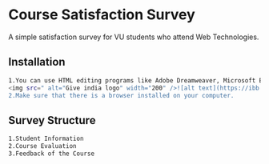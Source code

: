 # Course Satisfaction Survey
A simple satisfaction survey for VU students who attend Web Technologies.
## Installation
```bash
1.You can use HTML editing programs like Adobe Dreamweaver, Microsoft Expression Web, and Visual Studio Code.
<img src=" alt="Give india logo" width="200" />![alt text](https://ibb.co/sjVmwTC)
2.Make sure that there is a browser installed on your computer.
```
## Survey Structure
```bash
1.Student Information
2.Course Evaluation
3.Feedback of the Course
```
